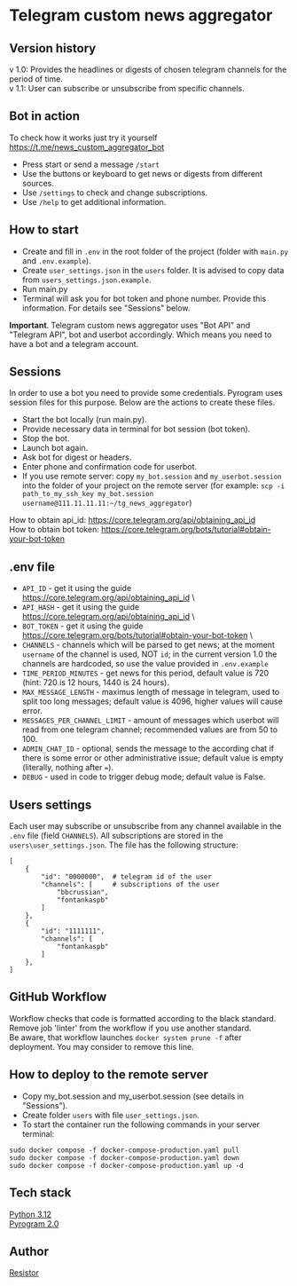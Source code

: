 # Telegram custom news aggregator

## Version history
v 1.0: Provides the headlines or digests of chosen telegram channels for the period of time.\
v 1.1: User can subscribe or unsubscribe from specific channels.

## Bot in action
To check how it works just try it yourself https://t.me/news_custom_aggregator_bot
- Press start or send a message `/start`
- Use the buttons or keyboard to get news or digests from different sources.
- Use `/settings` to check and change subscriptions.
- Use `/help` to get additional information.

## How to start
- Create and fill in `.env` in the root folder of the project (folder with `main.py` and `.env.example`).
- Create `user_settings.json` in the `users` folder. It is advised to copy data from `users_settings.json.example`.
- Run main.py
- Terminal will ask you for bot token and phone number. Provide this information. For details see "Sessions" below.

**Important**. Telegram custom news aggregator uses "Bot API" and "Telegram API", bot and userbot accordingly. Which means you need to have a bot and a telegram account.

## Sessions
In order to use a bot you need to provide some credentials. Pyrogram uses session files for this purpose. Below are the actions to create these files.
- Start the bot locally (run main.py).
- Provide necessary data in terminal for bot session (bot token).
- Stop the bot.
- Launch bot again.
- Ask bot for digest or headers.
- Enter phone and confirmation code for userbot.
- If you use remote server: copy `my_bot.session` and `my_userbot.session` into the folder of your project on the remote server (for example: `scp -i path_to_my_ssh_key my_bot.session username@111.11.11.11:~/tg_news_aggregator`)

How to obtain api_id: https://core.telegram.org/api/obtaining_api_id \
How to obtain bot token: https://core.telegram.org/bots/tutorial#obtain-your-bot-token

## .env file
- `API_ID` - get it using the guide https://core.telegram.org/api/obtaining_api_id \
- `API_HASH` - get it using the guide https://core.telegram.org/api/obtaining_api_id \
- `BOT_TOKEN` - get it using the guide https://core.telegram.org/bots/tutorial#obtain-your-bot-token \
- `CHANNELS` - channels which will be parsed to get news; at the moment `username` of the channel is used, NOT `id`; in the current version 1.0 the channels are hardcoded, so use the value provided in `.env.example`
- `TIME_PERIOD_MINUTES` - get news for this period, default value is 720 (hint: 720 is 12 hours, 1440 is 24 hours).
- `MAX_MESSAGE_LENGTH` - maximus length of message in telegram, used to split too long messages; default value is 4096, higher values will cause error.
- `MESSAGES_PER_CHANNEL_LIMIT` - amount of messages which userbot will read from one telegram channel; recommended values are from 50 to 100.
- `ADMIN_CHAT_ID` - optional, sends the message to the according chat if there is some error or other administrative issue; default value is empty (literally, nothing after `=`).
- `DEBUG` - used in code to trigger debug mode; default value is False.


## Users settings
Each user may subscribe or unsubscribe from any channel available in the `.env` file (field `CHANNELS`).
All subscriptions are stored in the `users\user_settings.json`. The file has the following structure:
```
[
    {
        "id": "0000000",  # telegram id of the user
        "channels": [     # subscriptions of the user
            "bbcrussian",
            "fontankaspb"
        ]
    },
    {
        "id": "1111111",
        "channels": [
            "fontankaspb"
        ]
    },
]
```

## GitHub Workflow
Workflow checks that code is formatted according to the black standard. Remove job 'linter' from the workflow if you use another standard.\
Be aware, that workflow launches `docker system prune -f` after deployment. You may consider to remove this line.

## How to deploy to the remote server
- Copy my_bot.session and my_userbot.session (see details in "Sessions").
- Create folder `users` with file `user_settings.json`.
- To start the container run the following commands in your server terminal:
```
sudo docker compose -f docker-compose-production.yaml pull
sudo docker compose -f docker-compose-production.yaml down
sudo docker compose -f docker-compose-production.yaml up -d
```

## Tech stack
[Python 3.12](https://www.python.org/) \
[Pyrogram 2.0](https://docs.pyrogram.org/)

## Author
[Resistor](https://github.com/Resistor-git/)